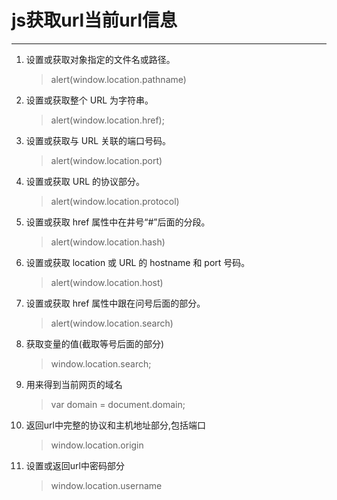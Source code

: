 # js获取url当前url信息
- - - - - - - - -
1. 设置或获取对象指定的文件名或路径。

	> alert(window.location.pathname)
2. 设置或获取整个 URL 为字符串。

	> alert(window.location.href);

3. 设置或获取与 URL 关联的端口号码。

 	> alert(window.location.port)

4. 设置或获取 URL 的协议部分。

	> alert(window.location.protocol)

5. 设置或获取 href 属性中在井号“#”后面的分段。

	> alert(window.location.hash)

6. 设置或获取 location 或 URL 的 hostname 和 port 号码。

	> alert(window.location.host)

7. 设置或获取 href 属性中跟在问号后面的部分。

	> alert(window.location.search)

8. 获取变量的值(截取等号后面的部分)

 	> window.location.search;

9. 用来得到当前网页的域名

	> var domain = document.domain;

10. 返回url中完整的协议和主机地址部分,包括端口
	
	> window.location.origin

11. 设置或返回url中密码部分

	> window.location.username
